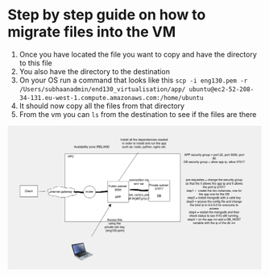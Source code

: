 # Step by step guide on how to migrate files into the VM

1. Once you have located the file you want to copy and have the directory to this file
2. You also have the directory to the destination
3. On your OS run a command that looks like this `scp -i eng130.pem -r /Users/subhaanadmin/end130_virtualisation/app/ ubuntu@ec2-52-208-34-131.eu-west-1.compute.amazonaws.com:/home/ubuntu`
4. It should now copy all the files from that directory
5. From the vm you can `ls` from the destination to see if the files are there 
   
![alt text](https://github.com/Subzy132/eng130-aws-intro/blob/main/images/2-tier%20diagram.png)